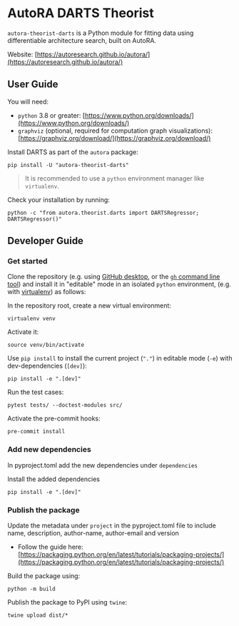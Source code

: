 # AutoRA DARTS Theorist

`autora-theorist-darts` is a Python module for fitting data using differentiable architecture 
search, built on AutoRA.

Website: [https://autoresearch.github.io/autora/](https://autoresearch.github.io/autora/)

## User Guide

You will need:

- `python` 3.8 or greater: [https://www.python.org/downloads/](https://www.python.org/downloads/)
- `graphviz` (optional, required for computation graph visualizations): 
  [https://graphviz.org/download/](https://graphviz.org/download/)

Install DARTS as part of the `autora` package:

```shell
pip install -U "autora-theorist-darts"
```

> It is recommended to use a `python` environment manager like `virtualenv`.

Check your installation by running:
```shell
python -c "from autora.theorist.darts import DARTSRegressor; DARTSRegressor()"
```

## Developer Guide

### Get started

Clone the repository (e.g. using [GitHub desktop](https://desktop.github.com), 
or the [`gh` command line tool](https://cli.github.com)) 
and install it in "editable" mode in an isolated `python` environment, (e.g. 
with 
[virtualenv](https://virtualenv.pypa.io/en/latest/installation.html)) as follows:

In the repository root, create a new virtual environment:
```shell
virtualenv venv
```

Activate it:
```shell
source venv/bin/activate
```

Use `pip install` to install the current project (`"."`) in editable mode (`-e`) with dev-dependencies (`[dev]`):
```shell
pip install -e ".[dev]"
```

Run the test cases:
```shell
pytest tests/ --doctest-modules src/
```

Activate the pre-commit hooks:
```shell
pre-commit install
```

### Add new dependencies 

In pyproject.toml add the new dependencies under `dependencies`

Install the added dependencies
```shell
pip install -e ".[dev]"
```

### Publish the package

Update the metadata under `project` in the pyproject.toml file to include name, description, author-name, author-email and version

- Follow the guide here: [https://packaging.python.org/en/latest/tutorials/packaging-projects/](https://packaging.python.org/en/latest/tutorials/packaging-projects/)

Build the package using:
```shell
python -m build
```

Publish the package to PyPI using `twine`:
```shell
twine upload dist/*
```
